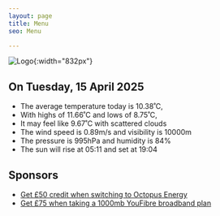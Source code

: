 ```yaml
---
layout: page
title: Menu
seo: Menu

---
```


![Logo](/images/logo.jpg){:width="832px"}

<!-- weather_marker starts -->
## On Tuesday, 15 April 2025

- The average temperature today is 10.38˚C,
- With highs of 11.66˚C and lows of 8.75˚C,
- It may feel like 9.67˚C with scattered clouds
- The wind speed is 0.89m/s and visibility is 10000m
- The pressure is 995hPa and humidity is 84%
- The sun will rise at 05:11 and set at 19:04

<!-- weather_marker ends -->

## Sponsors

- [Get £50 credit when switching to Octopus Energy](https://bit.ly/3oD1nnS)
- [Get £75 when taking a 1000mb YouFibre broadband plan](https://aklam.io/91zWhU?)



